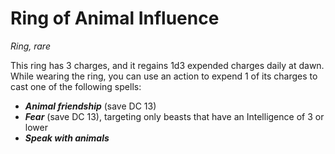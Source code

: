 # Ring of Animal Influence 
_Ring, rare_ 

This ring has 3 charges, and it regains 1d3 expended charges daily at dawn. While wearing the ring, you can use an action to expend 1 of its charges to cast one of the following spells: 

* **_Animal friendship_** (save DC 13)
* **_Fear_** (save DC 13), targeting only beasts that have an Intelligence of 3 or lower 
* **_Speak with animals_** 
